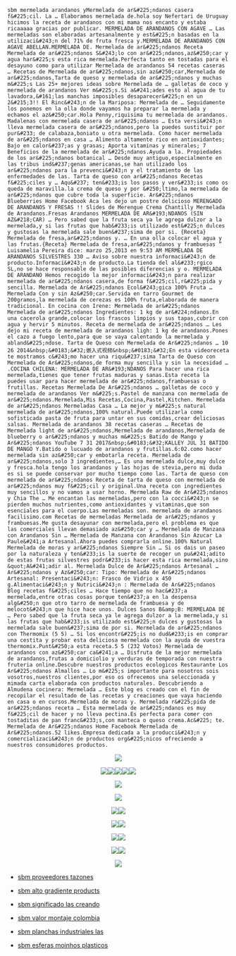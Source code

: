 
```
sbm mermelada arandanos yMermelada de ar&#225;ndanos casera f&#225;cil. La … Elaboramos mermelada de.hola soy Nefertari de Uruguay hicimos la receta de arandanos con mi mama nos encanto y estaba ricaaaaa gracias por publicar. MERMELADA DE ARANDANOS CON AGAVE … Las mermeladas son elaboradas artesanalmente y est&#225;n basadas en la utilizaci&#243;n del 71% de fruta fresca y.MERMELADA DE ARANDANOS CON AGAVE ABELLAN.MERMELADA DE. Mermelada de ar&#225;ndanos Receta Mermelada de ar&#225;ndanos S&#243;lo con ar&#225;ndanos,az&#250;car y agua har&#225;s esta rica mermelada.Perfecta tanto en tostadas para el desayuno como para utilizar Mermelada de arandanos 54 recetas caseras … Recetas de Mermelada de ar&#225;ndanos,sin az&#250;car,Mermelada de ar&#225;ndanos,Tarta de queso y mermelada de ar&#225;ndanos y muchas m&#225;s Las 25+ mejores ideas sobre Mermelada de … galletas de coco y mermelada de arandanos Ver m&#225;s.Si a&#241;ades esto al agua de tu lavadora,&#161;las manchas imposibles desaparecer&#225;n en un 2&#215;3!! El Rinc&#243;n de la Mariposa: Mermelada de … Seguidamente los ponemos en la olla donde vayamos ha preparar la mermelada y echamos el az&#250;car.Hola Penny,riquisima tu mermelada de arandanos. Madalenas con mermelada casera de ar&#225;ndanos … Esta versi&#243;n lleva mermelada casera de ar&#225;ndanos,pero la puedes sustituir por pur&#233; de calabaza,boniato u otra mermelada. Como hacer mermelada de ar&#225;ndanos en casa … Alimento altamente rico en antioxidantes; Bajo en calor&#237;as y grasas; Aporta vitaminas y minerales; 7 Beneficios de la mermelada de ar&#225;ndanos.Ayuda a la. Propiedades de los ar&#225;ndanos botanical … Desde muy antiguo,especialmente en las tribus ind&#237;genas americanas,se han utilizado los ar&#225;ndanos para la prevenci&#243;n y el tratamiento de las enfermedades de las. Tarta de queso con ar&#225;ndanos Recetas f&#225;ciles y … Aqu&#237; ten&#233;is los pasos y ver&#233;is como os queda de maravilla.la crema de queso y por &#250;ltimo,la mermelada de ar&#225;ndanos que cubre toda la superficie. Ar&#225;ndanos Blueberries Home Facebook Aca les dejo un postre delicioso MERENGADO DE ARANDANOS Y FRESAS !! Slides de Merengue Crema Chantilly Mermelada de Arandanos.Fresas Arandanos MERMELADA DE AR&#193;NDANOS (SIN AZ&#218;CAR) … Pero sabed que la fruta seca ya le agrega dulzor a la mermelada,y si las frutas que hab&#233;is utilizado est&#225;n dulces y gustosas la mermelada sale buen&#237;sima de por si. {Receta} Mermelada de fresa,ar&#225;ndanos y. … En una olla colocar el agua y las frutas.{Receta} Mermelada de fresa,ar&#225;ndanos y frambuesas ” Luisamelia Pereira dice: marzo 25,2013 en 9:53 AM MERMELADA DE ARANDANOS SILVESTRES 330 … Aviso sobre nuestra informaci&#243;n de producto.Informaci&#243;n de producto.La tienda del al&#233;rgico SL,no se hace responsable de las posibles diferencias y o. MERMELADA DE ARANDANO Hemos recogido la mejor informaci&#243;n para realizar mermelada de ar&#225;ndanos casera,de forma f&#225;cil,r&#225;pida y sencilla. Mermelada de Ar&#225;ndanos Ecol&#243;gica 100% Fruta … Mermelada Con y sin Az&#250;car.Servida en tarro Gourmet de 200gramos,la mermelada de cerezas es 100% fruta,elaborada de manera tradicional. En cocina con Irene: Mermelada de ar&#225;ndanos Mermelada de ar&#225;ndanos Ingredientes: 1 kg de ar&#224;ndanos.En una cacerola grande,colocar los frascos limpios y sus tapas,cubrir con agua y hervir 5 minutos. Receta de mermelada de ar&#225;ndanos … Les dejo mi receta de mermelada de arandanos ligh: 1 kg de arandanos.Pones el cazo a fuego lento,para que se vaya calentando la mermelada y abland&#225;ndose. Tarta de Queso con Mermelada de Ar&#225;ndanos … 10 26 2014&nbsp;&#0183;&#32;嵌入式视频&nbsp;&#0183;&#32;En esta videoreceta te mostramos c&#243;mo hacer una riqu&#237;sima Tarta de Queso con Mermelada de Ar&#225;ndanos,de forma muy sencilla y sin la necesidad … .COCINA CHILENA: MERMELADA DE AR&#193;NDANOS Para hacer una rica mermelada,tienes que tener frutas maduras y sanas.Esta receta la puedes usar para hacer mermelada de ar&#225;ndanos,frambuesas o frutillas. Recetas Mermelada De Ar&#225;ndanos … galletas de coco y mermelada de arandanos Ver m&#225;s.Pastel de manzana con mermelada de ar&#225;ndanos.Mermelada,Mis Recetas,Cocina,Pastel,Kitchen. Mermelada de ar&#225;ndanos Mermeladas Casa … La mejor y m&#225;s natural mermelada de ar&#225;ndanos,100% natural.Puede utilizarla como sofisticada pasta de fruta para untar en sus comidas,crear deliciosas salsas. Mermelada de arandanos 38 recetas caseras … Recetas de Mermelada light de ar&#225;ndanos,Mermelada de arandanos,Mermelada de blueberry o ar&#225;ndanos y muchas m&#225;s Batido de Mango y Ar&#225;ndanos YouTube 7 31 2017&nbsp;&#0183;&#32;KALLEY JUL 31 BATIDO DE MANGO Y.Batido o lucuado de arandanos y frutillas.6:02.como hacer mermelada sin az&#250;car y embotarla receta. Mermelada de ar&#225;ndanos,solo 3 ingredientes,… Es una mermelada dulce,muy dulce y fresca.hola tengo los arandanos y las hojas de stevia,pero mi duda es si se puede conservar por mucho tiempo como las. Tarta de queso con mermelada de ar&#225;ndanos Receta de tarta de queso con mermelada de ar&#225;ndanos muy f&#225;cil y original.Una receta con ingredientes muy sencillos y no vamos a usar horno. Mermelada Raw de Ar&#225;ndanos y Chia The … Me encantan las mermeladas,pero con la cocci&#243;n se pierden muchos nutrientes,como antioxidantes y vitaminas,que son esenciales para el cuerpo.Las mermeladas son. mermelada de arandanos facilisimo.com Recetas de mermeladas Mermelada de ar&#225;ndanos y frambuesas.Me gusta desayunar con mermelada,pero el problema es que las comerciales llevan demasiado az&#250;car y … Mermelada de Manzana con Arandanos Sin … Mermelada de Manzana con Arandanos Sin Azucar La Paule&#241;a Artesanal.Ahora puedes comprarla online.100% Natural Mermelada de moras y ar&#225;ndanos Siempre Sin … Si os dais un paseo por la naturaleza y ten&#233;is la suerte de recoger un pu&#241;adito de estas frutas silvestres podr&#233;is hacer esta rica mermelada,sino &quot;A&#241;adir al. Mermelada Dulce de Ar&#225;ndanos Artesanal … Ar&#225;ndanos y Az&#250;car: Tipo: Mermelada de Ar&#225;ndanos Artesanal: Presentaci&#243;n: Frasco de Vidrio x 450 g.Alimentaci&#243;n y Nutrici&#243;n : Mermelada de Ar&#225;ndanos Blog recetas f&#225;ciles … Hace tiempo que no hac&#237;a mermelada,entre otras cosas porque ten&#237;a en la despensa alg&#250;n que otro tarro de mermelada de frambuesa y de melocot&#243;n que hice hace unos. Dulces Sanos B&amp;B: MERMELADA DE … Pero sabed que la fruta seca ya le agrega dulzor a la mermelada,y si las frutas que hab&#233;is utilizado est&#225;n dulces y gustosas la mermelada sale buen&#237;sima de por si. Mermelada de ar&#225;ndanos con Thermomix (5 5) … Si los encontr&#225;is no dud&#233;is en comprar una cestita y probar esta deliciosa mermelada con la ayuda de vuestra thermomix.Punt&#250;a esta receta.5 5 (232 Votos) Mermelada de arandanos con az&#250;car ca&#241;a … Disfruta de la mejor mermelada de arandanos,frutas a domiciolio y verduras de temporada con nuestra fruteria online.Descubre nuestros productos ecologicos Restaurante Los Ar&#225;ndanos Almallos … Lo m&#225;s importante para nosotros sois vosotros,nuestros clientes,por eso os ofrecemos una seleccionada y mimada carta elaborada con productos naturales. Descubriendo a Almudena cocinera: Mermelada … Este blog es creado con el fin de recopilar el resultado de las recetas y creaciones que vaya haciendo en casa o en cursos.Mermelada de moras y. Mermelada r&#225;pida de ar&#225;ndanos receta … Esta mermelada de ar&#225;ndanos es muy f&#225;cil de hacer y no lleva pectina.Es perfecta para comer con tostaditas de pan franc&#233;s,con manteca o queso crema.Ac&#225; te. Mermelada de Ar&#225;ndanos Home Facebook Mermelada de Ar&#225;ndanos.52 likes.Empresa dedicada a la producci&#243;n y comercializaci&#243;n de productos org&#225;nicos ofreciendo a nuestros consumidores productos. 
```

<div align="center">

<a href="https://es-crusher.shibang-china.com/github&k=sbm+mermelada+arandanos+y"><img src="https://static.shibang-china.com/es/crusher/logo.jpg"></a>

<a href="https://es-crusher.shibang-china.com/github&k=sbm+mermelada+arandanos+y"><img src="https://static.shibang-china.com/es/crusher/index.jpg"></a><a href="https://es-crusher.shibang-china.com/material.htmlgithub&k=sbm+mermelada+arandanos+y"><img src="https://static.shibang-china.com/es/crusher/material.jpg"></a><a href="https://es-crusher.shibang-china.com/application.htmlgithub&k=sbm+mermelada+arandanos+y"><img src="https://static.shibang-china.com/es/crusher/application.jpg"></a><a href="https://es-crusher.shibang-china.com/aboutus.htmlgithub&k=sbm+mermelada+arandanos+y"><img src="https://static.shibang-china.com/es/crusher/aboutus.jpg"></a><a href="https://es-crusher.shibang-china.com/contact.htmlgithub&k=sbm+mermelada+arandanos+y"><img src="https://static.shibang-china.com/es/crusher/contact.jpg"></a>

<a href="https://es-crusher.shibang-china.com/github&k=sbm+mermelada+arandanos+y"><img src="https://static.shibang-china.com/es/crusher/banner.jpg"></a>

<a href="https://swt.shibang-china.com/github&k=sbm+mermelada+arandanos+y"><img src="https://static.shibang-china.com/es/crusher/text.jpg"></a>

<a href="https://swt.shibang-china.com/github&k=sbm+mermelada+arandanos+y"><img src="https://static.shibang-china.com/es/crusher/chat.jpg"></a><a href="https://es-crusher.shibang-china.com/contact.htmlgithub&k=sbm+mermelada+arandanos+y"><img src="https://static.shibang-china.com/es/crusher/message.jpg"></a>

<a href="https://es-crusher.shibang-china.com/products/pe.htmlgithub&k=sbm+mermelada+arandanos+y"><img src="https://static.shibang-china.com/es/crusher/pe.jpg"></a><a href="https://es-crusher.shibang-china.com/products/pf.htmlgithub&k=sbm+mermelada+arandanos+y"><img src="https://static.shibang-china.com/es/crusher/pf.jpg"></a>

<a href="https://es-crusher.shibang-china.com/products/hpt.htmlgithub&k=sbm+mermelada+arandanos+y"><img src="https://static.shibang-china.com/es/crusher/hpt.jpg"></a><a href="https://es-crusher.shibang-china.com/products/vsi.htmlgithub&k=sbm+mermelada+arandanos+y"><img src="https://static.shibang-china.com/es/crusher/vsi.jpg"></a>

<a href="https://es-crusher.shibang-china.com/products/klv.htmlgithub&k=sbm+mermelada+arandanos+y"><img src="https://static.shibang-china.com/es/crusher/klv.jpg"></a><a href="https://es-crusher.shibang-china.com/products/portable.htmlgithub&k=sbm+mermelada+arandanos+y"><img src="https://static.shibang-china.com/es/crusher/portable.jpg"></a>

<a href="https://swt.shibang-china.com/github&k=sbm+mermelada+arandanos+y"><img src="https://static.shibang-china.com/es/crusher/case.jpg"></a>

</div>


* [sbm proveedores tazones](sbm%20proveedores%20tazones.md)

* [sbm alto gradiente products](sbm%20alto%20gradiente%20products.md)

* [sbm significado las creando](sbm%20significado%20las%20creando.md)

* [sbm valor montaje colombia](sbm%20valor%20montaje%20colombia.md)

* [sbm planchas industriales las](sbm%20planchas%20industriales%20las.md)

* [sbm esferas moinhos plasticos](sbm%20esferas%20moinhos%20plasticos.md)